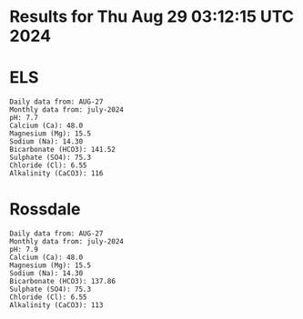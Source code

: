# Results for Thu Aug 29 03:12:15 UTC 2024
# ELS
```
Daily data from: AUG-27
Monthly data from: july-2024
pH: 7.7
Calcium (Ca): 48.0
Magnesium (Mg): 15.5
Sodium (Na): 14.30
Bicarbonate (HCO3): 141.52
Sulphate (SO4): 75.3
Chloride (Cl): 6.55
Alkalinity (CaCO3): 116
```
# Rossdale
```
Daily data from: AUG-27
Monthly data from: july-2024
pH: 7.9
Calcium (Ca): 48.0
Magnesium (Mg): 15.5
Sodium (Na): 14.30
Bicarbonate (HCO3): 137.86
Sulphate (SO4): 75.3
Chloride (Cl): 6.55
Alkalinity (CaCO3): 113
```
